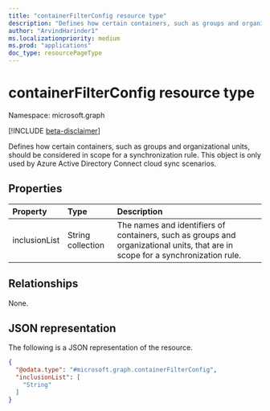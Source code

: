 ```yaml
---
title: "containerFilterConfig resource type"
description: "Defines how certain containers, such as groups and organizational units, should be considered in scope for a synchronization rule. This object is only used by Azure Active Directory Connect cloud sync scenarios."
author: "ArvindHarinder1"
ms.localizationpriority: medium
ms.prod: "applications"
doc_type: resourcePageType
---
```


# containerFilterConfig resource type

Namespace: microsoft.graph

[!INCLUDE [beta-disclaimer](../../includes/beta-disclaimer.md)]

Defines how certain containers, such as groups and organizational units, should be considered in scope for a synchronization rule. This object is only used by Azure Active Directory Connect cloud sync scenarios.

## Properties
|Property|Type|Description|
|:---|:---|:---|
|inclusionList|String collection|The names and identifiers of containers, such as groups and organizational units, that are in scope for a synchronization rule.|

## Relationships
None.

## JSON representation
The following is a JSON representation of the resource.
<!-- {
  "blockType": "resource",
  "@odata.type": "microsoft.graph.containerFilterConfig"
}
-->
``` json
{
  "@odata.type": "#microsoft.graph.containerFilterConfig",
  "inclusionList": [
    "String"
  ]
}
```


